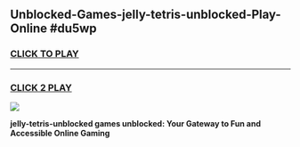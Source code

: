 
## Unblocked-Games-jelly-tetris-unblocked-Play-Online #du5wp
<h3>
<a href="https://news.freeplayer.one?title=jelly-tetris-unblocked&ref=3">CLICK TO PLAY</a></h3>
<hr>

<h3>
<a href="https://news.freeplayer.one?title=jelly-tetris-unblocked&ref=3">CLICK 2 PLAY</a>
  
</h3>

<a href="https://news.freeplayer.one?title=jelly-tetris-unblocked&ref=3"><img src="https://clearcache.store/games.png"></a>


**jelly-tetris-unblocked games unblocked: Your Gateway to Fun and Accessible Online Gaming**
